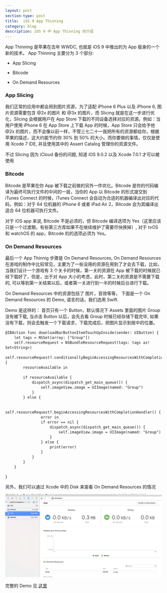 ```yaml
---
layout: post
section-type: post
title: 	iOS 9 App Thinning
category: blog
description: iOS 9 中 App Thinning 的介绍
---
```


App Thinning 是苹果在去年 WWDC, 也就是 iOS 9 中推出的为 App 瘦身的一个新的技术。
App Thinning 主要分为 3 个部分:

* App Slicing

* Bitcode

* On Demand Resources


### App Slicing

我们正常的应用中都会用到图片资源，为了适配 iPhone 6 Plus 以及 iPhone 6, 图片资源需要包含 @2x 的图片 和 @3x 的图片，而 Slicing 就是在这一步进行优化，Slicing 会根据用户在 App Store 下载的不同设备选择对应的资源。例如：当用户使用 iPhone 6 在 App Store 上下载 App 的时候，App Store 只会给予他 @2x 的图片，而不会像以前一样，不管三七二十一我把所有的资源都给你，根据苹果的描述，这大约能节约你 30% 到 50% 的大小。而你要做的事情，仅仅是使用 Xcode 7 IDE, 并且使用其中的 Assert Catalog 管理你的资源文件。

不过 Slicing 因为 iCloud 备份的问题, 知道 iOS 9.0.2 以及 Xcode 7.0.1 才可以被使用

### Bitcode

Bitcode 是苹果在你 App 被下载之前做的另外一件优化。Bitcode 是你的代码编译为最终可执行文件的中间的一层，当你的 App 以 Bitcode 的形式提交到 iTunes Connect 的时候，iTunes Connect 会自动为合适的机器编译出对应的代码，例如：对于 64 位机器的 iPhone 6 或者 iPad Air 2，Bitcode 会为其编译出适合 64 位机器可执行文件。

对于 iOS app 来说, Bitcode 不是必须的，但 Bitcode 编译选项为 Yes（这里应该只是一个过渡期，有些第三方库如果不在继续维护了需要尽快换掉）, 对于 tvOS 和 watchOS 的 app，Bitcode 的的选项必须为 Yes。

### On Demand Resources

最后一个 App Thinnig 步骤是 On Demand Resources, On Demand Resources 在游戏的制作中比较常见，主要为了一些没用的资源在用到了才会去下载，比如，当我们设计一个游戏有 3 个关卡的时候，第一关的资源在 App 被下载的时候就已经下载好了，但是，出于对 App 大小的考虑，此时，第二关的资源是不需要下载的, 可以等到第一关结束以后，或者第一关进行到一半的时候后台进行下载。

On Demand Resources 中的资源包括了 图片，音效等等， 下面是一个 On Demand Resources 的 Demo, 语言的话，我们选用 Swift.

Demo 是这样的：
首页只有一个 Button，默认情况下 Assets 里面的图片 Group 没有被下载, 当点击 Button 以后，会先去看 Group 时候已经存储下载完毕, 如果没有下载，则会去触发一个下载请求，下载完成后，把图片显示到居中的位置。

	@IBAction func downloadBarButtonItemTouchUpInside(sender: UIButton) {
        let tags = NSSet(array: ["Group"])
        self.resourceRequest = NSBundleResourceRequest(tags: tags as! Set<String>)
        self.resourceRequest?.conditionallyBeginAccessingResourcesWithCompletionHandler() {
            resourceAvailable in
            
            if resourceAvailable {
                dispatch_async(dispatch_get_main_queue()) {
                    self.imageView.image = UIImage(named: "Group")
                }
            } else {
                
                self.resourceRequest?.beginAccessingResourcesWithCompletionHandler() {
                    error in
                    if error == nil {
                        dispatch_async(dispatch_get_main_queue()) {
                            self.imageView.image = UIImage(named: "Group")
                        }
                    } else {
                        print(error)
                    }
                }
            }
        }

    }
    
另外，我们可以通过 Xcode 中的 Disk 来查看 On Demand Resources 的情况

![disk](/images/blog/20160129.jpg)

完整的 Demo 见 [这里](https://github.com/VioletHill/AppThinningDemo)
 

